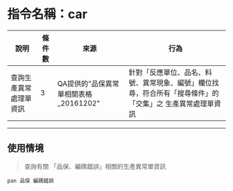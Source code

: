 # 指令名稱：car

| 說明 | 條件數 | 來源 | 行為 |
| --- | --- | --- | --- |
| 查詢生產異常處理單資訊 | 3 | QA提供的"品保異常單相關表格_20161202" | 針對「反應單位、品名、料號、異常現象、編號」欄位找尋，符合所有「搜尋條件」的「交集」之 生產異常處理單資訊|

---

## 使用情境

> 查詢有關 「品保、編碼錯誤」相關的生產異常單資訊

```
pan 品保 編碼錯誤
```










